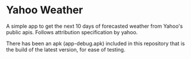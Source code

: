 # Yahoo Weather
A simple app to get the next 10 days of forecasted weather from Yahoo's public apis.
Follows attribution specification by yahoo.

There has been an apk (app-debug.apk) included in this repository that is the build of the latest version, for ease of testing.
